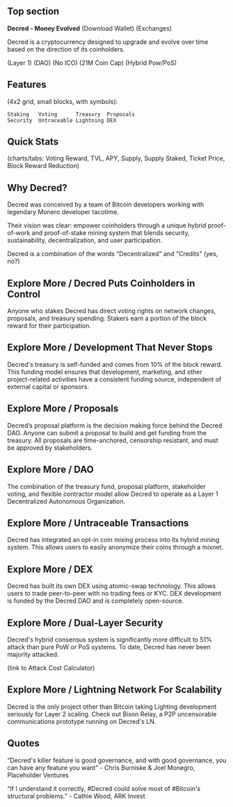 ## Top section

**Decred - Money Evolved** (Download Wallet) (Exchanges)

Decred is a cryptocurrency designed to upgrade and evolve over time based on the direction of its coinholders.

(Layer 1) (DAO) (No ICO) (21M Coin Cap) (Hybrid Pow/PoS)


## Features

(4x2 grid, small blocks, with symbols):

```
Staking   Voting      Treasury  Proposals
Security  Untraceable Lightning DEX
```


## Quick Stats

(charts/tabs: Voting Reward, TVL, APY, Supply, Supply Staked, Ticket Price, Block Reward Reduction)


## Why Decred?

Decred was conceived by a team of Bitcoin developers working with legendary Monero developer tacotime.

Their vision was clear: empower coinholders through a unique hybrid proof-of-work and proof-of-stake mining system that blends security, sustainability, decentralization, and user participation.

Decred is a combination of the words "Decentralized" and "Credits" (yes, no?)


## Explore More / Decred Puts Coinholders in Control

Anyone who stakes Decred has direct voting rights on network changes, proposals, and treasury spending. Stakers earn a portion of the block reward for their participation.


## Explore More / Development That Never Stops

Decred's treasury is self-funded and comes from 10% of the block reward. This funding model ensures that development, marketing, and other project-related activities have a consistent funding source, independent of external capital or sponsors.


## Explore More / Proposals

Decred’s proposal platform is the decision making force behind the Decred DAO. Anyone can submit a proposal to build and get funding from the treasury. All proposals are time-anchored, censorship resistant, and must be approved by stakeholders.


## Explore More / DAO

The combination of the treasury fund, proposal platform, stakeholder voting, and flexible contractor model allow Decred to operate as a Layer 1 Decentralized Autonomous Organization.


## Explore More / Untraceable Transactions

Decred has integrated an opt-in coin mixing process into its hybrid mining system. This allows users to easily anonymize their coins through a mixnet.


## Explore More / DEX

Decred has built its own DEX using atomic-swap technology. This allows users to trade peer-to-peer with no trading fees or KYC. DEX development is funded by the Decred DAO and is completely open-source.


## Explore More / Dual-Layer Security

Decred's hybrid consensus system is significantly more difficult to 51% attack than pure PoW or PoS systems. To date, Decred has never been majority attacked.

(link to Attack Cost Calculator)


## Explore More / Lightning Network For Scalability

Decred is the only project other than Bitcoin taking Lighting development seriously for Layer 2 scaling. Check out Bison Relay, a P2P uncensorable communications prototype running on Decred's LN.


## Quotes

“Decred's killer feature is good governance, and with good governance, you can have any feature you want” - Chris Burniske & Joel Monegro, Placeholder Ventures

“If I understand it correctly, #Decred could solve most of #Bitcoin's structural problems.” - Cathie Wood, ARK Invest
